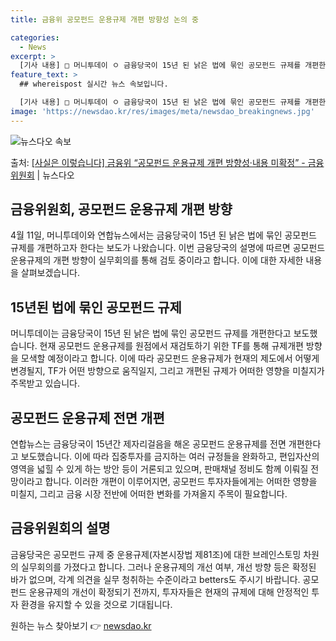 ```yaml
---
title: 금융위 공모펀드 운용규제 개편 방향성 논의 중

categories:
  - News
excerpt: >
  [기사 내용] □ 머니투데이 ㅇ 금융당국이 15년 된 낡은 법에 묶인 공모펀드 규제를 개편한다. ㅇ 현행 공…
feature_text: >
  ## whereispost 실시간 뉴스 속보입니다.

  [기사 내용] □ 머니투데이 ㅇ 금융당국이 15년 된 낡은 법에 묶인 공모펀드 규제를 개편한다. ㅇ 현행 공…
image: 'https://newsdao.kr/res/images/meta/newsdao_breakingnews.jpg'
---
```


![뉴스다오 속보](https://newsdao.kr/res/images/meta/newsdao_breakingnews.jpg)

<p>출처: <a href="https://newsdao.kr/3574" rel="dofollow">[사실은 이렇습니다] 금융위 “공모펀드 운용규제 개편 방향성·내용 미확정” - 금융위원회</a> | 뉴스다오</p>

<h2 data-ke-size="size26">금융위원회, 공모펀드 운용규제 개편 방향</h2>
<p data-ke-size="size16">4월 11일, 머니투데이와 연합뉴스에서는 금융당국이 15년 된 낡은 법에 묶인 공모펀드 규제를 개편하고자 한다는 보도가 나왔습니다. 이번 금융당국의 설명에 따르면 공모펀드 운용규제의 개편 방향이 실무회의를 통해 검토 중이라고 합니다. 이에 대한 자세한 내용을 살펴보겠습니다.</p>

<h2 data-ke-size="size26">15년된 법에 묶인 공모펀드 규제</h2>
<p data-ke-size="size16">머니투데이는 금융당국이 15년 된 낡은 법에 묶인 공모펀드 규제를 개편한다고 보도했습니다. 현재 공모펀드 운용규제를 원점에서 재검토하기 위한 TF를 통해 규제개편 방향을 모색할 예정이라고 합니다. 이에 따라 공모펀드 운용규제가 현재의 제도에서 어떻게 변경될지, TF가 어떤 방향으로 움직일지, 그리고 개편된 규제가 어떠한 영향을 미칠지가 주목받고 있습니다.</p>

<h2 data-ke-size="size26">공모펀드 운용규제 전면 개편</h2>
<p data-ke-size="size16">연합뉴스는 금융당국이 15년간 제자리걸음을 해온 공모펀드 운용규제를 전면 개편한다고 보도했습니다. 이에 따라 집중투자를 금지하는 여러 규정들을 완화하고, 편입자산의 영역을 넓힐 수 있게 하는 방안 등이 거론되고 있으며, 판매채널 정비도 함께 이뤄질 전망이라고 합니다. 이러한 개편이 이루어지면, 공모펀드 투자자들에게는 어떠한 영향을 미칠지, 그리고 금융 시장 전반에 어떠한 변화를 가져올지 주목이 필요합니다.</p>

<h2 data-ke-size="size26">금융위원회의 설명</h2>
<p data-ke-size="size16">금융당국은 공모펀드 규제 중 운용규제(자본시장법 제81조)에 대한 브레인스토밍 차원의 실무회의를 가졌다고 합니다. 그러나 운용규제의 개선 여부, 개선 방향 등은 확정된 바가 없으며, 각계 의견을 실무 청취하는 수준이라고 betters도 주시기 바랍니다. 공모펀드 운용규제의 개선이 확정되기 전까지, 투자자들은 현재의 규제에 대해 안정적인 투자 환경을 유지할 수 있을 것으로 기대됩니다.</p> 

원하는 뉴스 찾아보기 👉 <a href="https://newsdao.kr" rel="dofollow">newsdao.kr</a>


